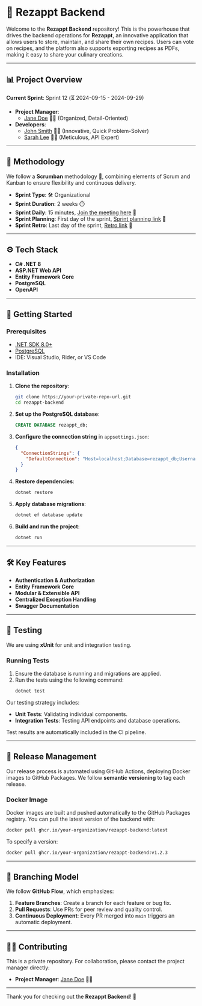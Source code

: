 # 🌟 Rezappt Backend

Welcome to the **Rezappt Backend** repository! This is the powerhouse that drives the backend operations for **Rezappt**, an innovative application that allows users to store, maintain, and share their own recipes. Users can vote on recipes, and the platform also supports exporting recipes as PDFs, making it easy to share your culinary creations.

---

## 📊 Project Overview

**Current Sprint**: Sprint 12 (⏳ 2024-09-15 - 2024-09-29)

- **Project Manager**:
  - [Jane Doe](https://fake-link/jane) 👩‍💼 (Organized, Detail-Oriented)
- **Developers**:
  - [John Smith](https://fake-link/john) 👨‍💻 (Innovative, Quick Problem-Solver)
  - [Sarah Lee](https://fake-link/sarah) 👩‍💻 (Meticulous, API Expert)

---

## 📝 Methodology

We follow a **Scrumban** methodology 📝, combining elements of Scrum and Kanban to ensure flexibility and continuous delivery.

- **Sprint Type**: 🛠️ Organizational
- **Sprint Duration**: 2 weeks ⏱️  
- **Sprint Daily**: 15 minutes, [Join the meeting here](https://teams.microsoft.com/fake-link) 💬  
- **Sprint Planning**: First day of the sprint, [Sprint planning link](https://teams.microsoft.com/fake-link) 📅  
- **Sprint Retro**: Last day of the sprint, [Retro link](https://teams.microsoft.com/fake-link) 🔄  

---

## ⚙️ Tech Stack

- **C# .NET 8**
- **ASP.NET Web API**
- **Entity Framework Core**
- **PostgreSQL**
- **OpenAPI**

---

## 🚀 Getting Started

### Prerequisites

- [.NET SDK 8.0+](https://dotnet.microsoft.com/download/dotnet/8.0)
- [PostgreSQL](https://www.postgresql.org/download/)
- IDE: Visual Studio, Rider, or VS Code

### Installation

1. **Clone the repository**:
   ```bash
   git clone https://your-private-repo-url.git
   cd rezappt-backend
   ```

2. **Set up the PostgreSQL database**:
   ```sql
   CREATE DATABASE rezappt_db;
   ```

3. **Configure the connection string** in `appsettings.json`:
   ```json
   {
     "ConnectionStrings": {
       "DefaultConnection": "Host=localhost;Database=rezappt_db;Username=yourusername;Password=yourpassword"
     }
   }
   ```

4. **Restore dependencies**:
   ```bash
   dotnet restore
   ```

5. **Apply database migrations**:
   ```bash
   dotnet ef database update
   ```

6. **Build and run the project**:
   ```bash
   dotnet run
   ```
---

## 🛠️ Key Features

- **Authentication & Authorization**
- **Entity Framework Core**
- **Modular & Extensible API**
- **Centralized Exception Handling**
- **Swagger Documentation**

---

## 🧪 Testing

We are using **xUnit** for unit and integration testing.

### Running Tests

1. Ensure the database is running and migrations are applied.
2. Run the tests using the following command:
   ```bash
   dotnet test
   ```

Our testing strategy includes:

- **Unit Tests**: Validating individual components.
- **Integration Tests**: Testing API endpoints and database operations.

Test results are automatically included in the CI pipeline.

---

## 🚀 Release Management

Our release process is automated using GitHub Actions, deploying Docker images to GitHub Packages. We follow **semantic versioning** to tag each release.

### Docker Image

Docker images are built and pushed automatically to the GitHub Packages registry. You can pull the latest version of the backend with:
   ```bash
   docker pull ghcr.io/your-organization/rezappt-backend:latest
   ```

To specify a version:
   ```bash
   docker pull ghcr.io/your-organization/rezappt-backend:v1.2.3
   ```

---

## 🔀 Branching Model

We follow **GitHub Flow**, which emphasizes:

1. **Feature Branches**: Create a branch for each feature or bug fix.
2. **Pull Requests**: Use PRs for peer review and quality control.
3. **Continuous Deployment**: Every PR merged into `main` triggers an automatic deployment.

---

## 🧑‍💻 Contributing

This is a private repository. For collaboration, please contact the project manager directly:

- **Project Manager**: [Jane Doe](https://fake-link/jane) 👩‍💼

---

Thank you for checking out the **Rezappt Backend**! 🎉
